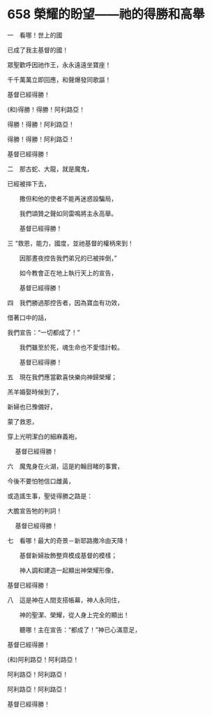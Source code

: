 # 658 榮耀的盼望——祂的得勝和高舉

一　看哪！世上的國

已成了我主基督的國！

眾聖歡呼因祂作王，永永遠遠坐寶座！

千千萬萬立即回應，和聲爆發同歌謳！

基督已經得勝！

(和)得勝！得勝！阿利路亞！

得勝！得勝！阿利路亞！

得勝！得勝！阿利路亞！

基督已經得勝！

二　那古蛇、大龍，就是魔鬼，

已經被摔下去，

　　撒但和他的使者不能再迷惑設騙局，

　　我們頌贊之聲如同雷鳴將主永高舉。

　　基督已經得勝！

三 “救恩，能力，國度，並祂基督的權柄來到！

　　因那晝夜控告我們弟兄的已被摔倒，”

　　如今教會正在地上執行天上的宣告，

　　基督已經得勝！

四　我們勝過那控告者，因為寶血有功效，

借著口中的話，

我們宣告：“一切都成了！”

　　我們雖至於死，魂生命也不愛惜計較。

　　基督已經得勝！

五　現在我們應當歡喜快樂向神歸榮耀；

羔羊婚娶時候到了，

新婦也已豫備好，

蒙了救恩，

穿上光明潔白的細麻義袍，

　 基督已經得勝！

六　魔鬼身在火湖，這是約翰目睹的事實，

今後不要怕牠信口雌黃，

或造謠生事，聖徒得勝之路是：

大膽宣告牠的判詞！

　 基督已經得勝！

七　看哪！最大的奇景－新耶路撒冷由天降！

　　基督新婦妝飾整齊模成基督的模樣；

　　神人調和建造一起顯出神榮耀形像，

基督已經得勝！

八　這是神在人間支搭帳幕，神人永同住，

　　神的聖潔、榮耀，從人身上完全的顯出！

　　聽哪！主在宣告：“都成了！”神已心滿意足，

基督已經得勝！

(和)阿利路亞！阿利路亞！

阿利路亞！阿利路亞！

阿利路亞！阿利路亞！

基督已經得勝！

